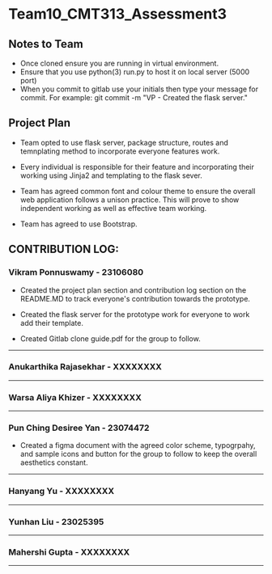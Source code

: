 # Team10_CMT313_Assessment3
## Notes to Team
- Once cloned ensure you are running in virtual environment. 
- Ensure that you use python(3) run.py to host it on local server (5000 port)
- When you commit to gitlab use your initials then type your message for commit. For example: git commit -m "VP - Created the flask server."

## Project Plan 
- Team opted to use flask server, package structure, routes and temnplating method to incorporate everyone features work. 

- Every individual is responsible for their feature and incorporating their working using Jinja2 and templating to the flask sever. 

- Team has agreed common font and colour theme to ensure the overall web application follows a unison practice. This will prove to show independent working as well as effective team working. 

- Team has agreed to use Bootstrap.

## CONTRIBUTION LOG:
### Vikram Ponnuswamy - 23106080
- Created the project plan section and contribution log section on the README.MD to track everyone's contribution towards the prototype. 

- Created the flask server for the prototype work for everyone to work add their template. 

- Created Gitlab clone guide.pdf for the group to follow.
-----
### Anukarthika Rajasekhar - XXXXXXXX
-----
### Warsa Aliya Khizer - XXXXXXXX
-----
### Pun Ching Desiree Yan - 23074472
- Created a figma document with the agreed color scheme, typogrpahy, and sample icons and button for the group to follow to keep the overall aesthetics constant. 

-----
### Hanyang Yu - XXXXXXXX
-----
### Yunhan Liu - 23025395
-----
### Mahershi Gupta - XXXXXXXX
-----

